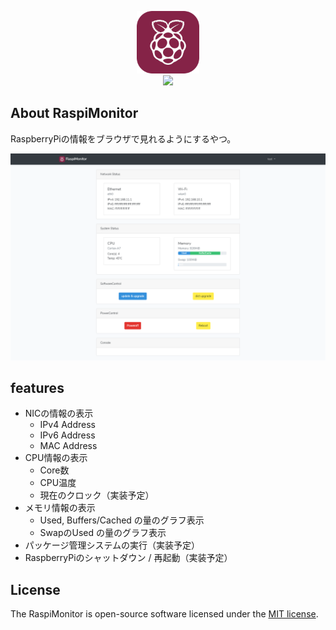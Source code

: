 <p align=center>
<img src="./public/images/logo.png" width=100px><br>
<img src="http://img.shields.io/badge/license-MIT-blue.svg?style=flat">
<p>

## About RaspiMonitor

RaspberryPiの情報をブラウザで見れるようにするやつ。

![](./screen.png)

## features

- NICの情報の表示
  - IPv4 Address
  - IPv6 Address
  - MAC Address
- CPU情報の表示
  - Core数
  - CPU温度
  - 現在のクロック（実装予定）
- メモリ情報の表示
  - Used, Buffers/Cached の量のグラフ表示
  - SwapのUsed の量のグラフ表示
- パッケージ管理システムの実行（実装予定）
- RaspberryPiのシャットダウン / 再起動（実装予定）

## License

The RaspiMonitor is open-source software licensed under the [MIT license](https://opensource.org/licenses/MIT).
